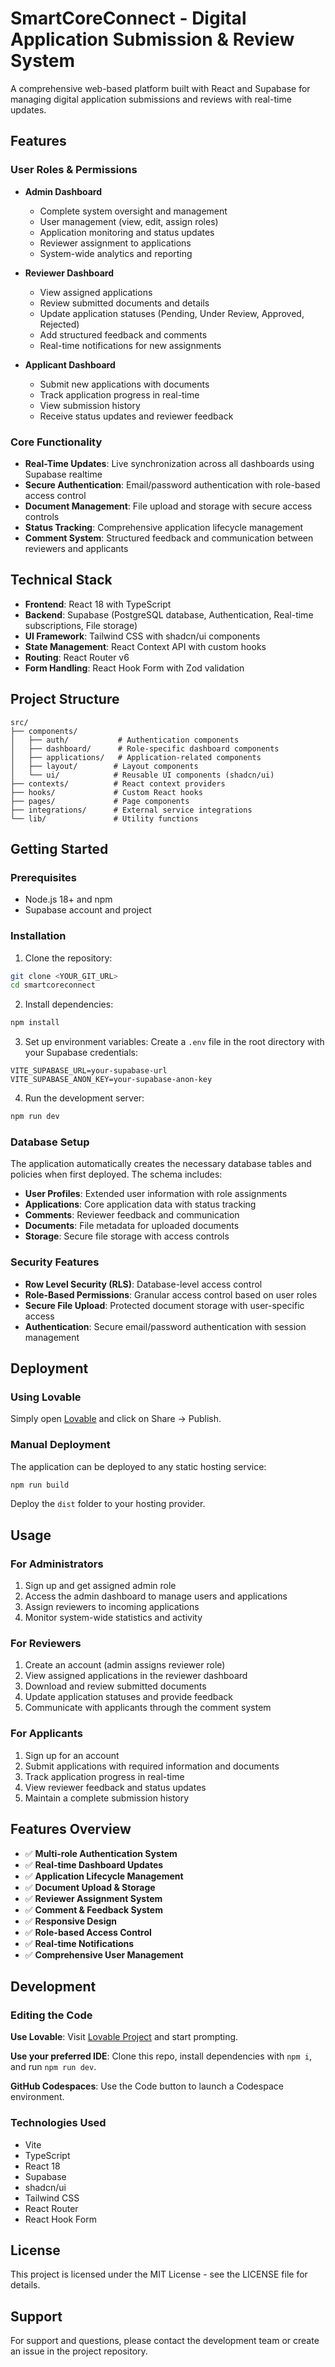 # SmartCoreConnect - Digital Application Submission & Review System

A comprehensive web-based platform built with React and Supabase for managing digital application submissions and reviews with real-time updates.

## Features

### User Roles & Permissions

- **Admin Dashboard**
  - Complete system oversight and management
  - User management (view, edit, assign roles)
  - Application monitoring and status updates
  - Reviewer assignment to applications
  - System-wide analytics and reporting

- **Reviewer Dashboard**
  - View assigned applications
  - Review submitted documents and details
  - Update application statuses (Pending, Under Review, Approved, Rejected)
  - Add structured feedback and comments
  - Real-time notifications for new assignments

- **Applicant Dashboard**
  - Submit new applications with documents
  - Track application progress in real-time
  - View submission history
  - Receive status updates and reviewer feedback

### Core Functionality

- **Real-Time Updates**: Live synchronization across all dashboards using Supabase realtime
- **Secure Authentication**: Email/password authentication with role-based access control
- **Document Management**: File upload and storage with secure access controls
- **Status Tracking**: Comprehensive application lifecycle management
- **Comment System**: Structured feedback and communication between reviewers and applicants

## Technical Stack

- **Frontend**: React 18 with TypeScript
- **Backend**: Supabase (PostgreSQL database, Authentication, Real-time subscriptions, File storage)
- **UI Framework**: Tailwind CSS with shadcn/ui components
- **State Management**: React Context API with custom hooks
- **Routing**: React Router v6
- **Form Handling**: React Hook Form with Zod validation

## Project Structure

```
src/
├── components/
│   ├── auth/           # Authentication components
│   ├── dashboard/      # Role-specific dashboard components
│   ├── applications/   # Application-related components
│   ├── layout/        # Layout components
│   └── ui/            # Reusable UI components (shadcn/ui)
├── contexts/          # React context providers
├── hooks/             # Custom React hooks
├── pages/             # Page components
├── integrations/      # External service integrations
└── lib/               # Utility functions
```

## Getting Started

### Prerequisites

- Node.js 18+ and npm
- Supabase account and project

### Installation

1. Clone the repository:
```bash
git clone <YOUR_GIT_URL>
cd smartcoreconnect
```

2. Install dependencies:
```bash
npm install
```

3. Set up environment variables:
Create a `.env` file in the root directory with your Supabase credentials:
```env
VITE_SUPABASE_URL=your-supabase-url
VITE_SUPABASE_ANON_KEY=your-supabase-anon-key
```

4. Run the development server:
```bash
npm run dev
```

### Database Setup

The application automatically creates the necessary database tables and policies when first deployed. The schema includes:

- **User Profiles**: Extended user information with role assignments
- **Applications**: Core application data with status tracking
- **Comments**: Reviewer feedback and communication
- **Documents**: File metadata for uploaded documents
- **Storage**: Secure file storage with access controls

### Security Features

- **Row Level Security (RLS)**: Database-level access control
- **Role-Based Permissions**: Granular access control based on user roles
- **Secure File Upload**: Protected document storage with user-specific access
- **Authentication**: Secure email/password authentication with session management

## Deployment

### Using Lovable

Simply open [Lovable](https://lovable.dev/projects/226f41c7-07d7-43dd-aa25-79be3d28f635) and click on Share -> Publish.

### Manual Deployment

The application can be deployed to any static hosting service:

```bash
npm run build
```

Deploy the `dist` folder to your hosting provider.

## Usage

### For Administrators

1. Sign up and get assigned admin role
2. Access the admin dashboard to manage users and applications
3. Assign reviewers to incoming applications
4. Monitor system-wide statistics and activity

### For Reviewers

1. Create an account (admin assigns reviewer role)
2. View assigned applications in the reviewer dashboard
3. Download and review submitted documents
4. Update application statuses and provide feedback
5. Communicate with applicants through the comment system

### For Applicants

1. Sign up for an account
2. Submit applications with required information and documents
3. Track application progress in real-time
4. View reviewer feedback and status updates
5. Maintain a complete submission history

## Features Overview

- ✅ **Multi-role Authentication System**
- ✅ **Real-time Dashboard Updates**
- ✅ **Application Lifecycle Management**
- ✅ **Document Upload & Storage**
- ✅ **Reviewer Assignment System**
- ✅ **Comment & Feedback System**
- ✅ **Responsive Design**
- ✅ **Role-based Access Control**
- ✅ **Real-time Notifications**
- ✅ **Comprehensive User Management**

## Development

### Editing the Code

**Use Lovable**: Visit [Lovable Project](https://lovable.dev/projects/226f41c7-07d7-43dd-aa25-79be3d28f635) and start prompting.

**Use your preferred IDE**: Clone this repo, install dependencies with `npm i`, and run `npm run dev`.

**GitHub Codespaces**: Use the Code button to launch a Codespace environment.

### Technologies Used

- Vite
- TypeScript  
- React 18
- Supabase
- shadcn/ui
- Tailwind CSS
- React Router
- React Hook Form

## License

This project is licensed under the MIT License - see the LICENSE file for details.

## Support

For support and questions, please contact the development team or create an issue in the project repository.

